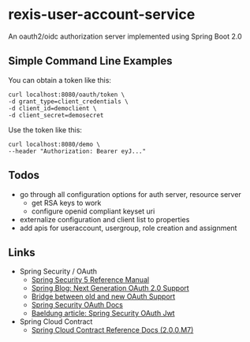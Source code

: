 rexis-user-account-service
==========================

An oauth2/oidc authorization server implemented using Spring Boot 2.0

Simple Command Line Examples
----------------------------

You can obtain a token like this:

```
curl localhost:8080/oauth/token \
-d grant_type=client_credentials \
-d client_id=democlient \
-d client_secret=demosecret
```

Use the token like this:

```
curl localhost:8080/demo \
--header "Authorization: Bearer eyJ..."
```

Todos
-----
* go through all configuration options for auth server, resource server
  * get RSA keys to work
  * configure openid compliant keyset uri  
* externalize configuration and client list to properties
* add apis for useraccount, usergroup, role creation and assignment

Links
-----
* Spring Security / OAuth
  * [Spring Security 5 Reference Manual](https://docs.spring.io/spring-security/site/docs/5.0.3.RELEASE/reference/htmlsingle/#jc-oauth2login)
  * [Spring Blog: Next Generation OAuth 2.0 Support](https://spring.io/blog/2018/01/30/next-generation-oauth-2-0-support-with-spring-security)
  * [Bridge between old and new OAuth Support](https://docs.spring.io/spring-security-oauth2-boot/docs/current/reference/htmlsingle/)
  * [Spring Security OAuth Docs](http://projects.spring.io/spring-security-oauth/docs/oauth2.html)
  * [Baeldung article: Spring Security OAuth Jwt](http://www.baeldung.com/spring-security-oauth-jwt)
* Spring Cloud Contract
  * [Spring Cloud Contract Reference Docs (2.0.0.M7)](http://cloud.spring.io/spring-cloud-static/spring-cloud-contract/2.0.0.M7/single/spring-cloud-contract.html#_what_is_this_value_consumer_producer)
